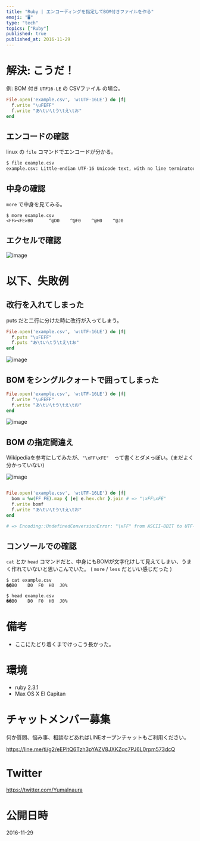 ```yaml
---
title: "Ruby | エンコーディングを指定してBOM付きファイルを作る"
emoji: "🖥"
type: "tech"
topics: ["Ruby"]
published: true
published_at: 2016-11-29
---
```


# 解決: こうだ！

例: BOM 付き `UTF16-LE` の CSVファイル の場合。

```rb
File.open('example.csv', 'w:UTF-16LE') do |f|
  f.write "\uFEFF"
  f.write "あ\tい\tう\tえ\tお"
end
```

## エンコードの確認

linux の `file` コマンドでエンコードが分かる。

```bash
$ file example.csv
example.csv: Little-endian UTF-16 Unicode text, with no line terminators
```


## 中身の確認

`more` で中身を見てみる。

```
$ more example.csv
<FF><FE>B0      ^@D0    ^@F0    ^@H0    ^@J0
```

## エクセルで確認

![image](https://qiita-image-store.s3.amazonaws.com/0/89618/c3b53c8a-4c62-cafc-d8df-be1f5cf5d670.png)

# 以下、失敗例

## 改行を入れてしまった

puts だと二行に分けた時に改行が入ってしまう。

```rb
File.open('example.csv', 'w:UTF-16LE') do |f|
  f.puts "\uFEFF"
  f.puts "あ\tい\tう\tえ\tお"
end
```

![image](https://qiita-image-store.s3.amazonaws.com/0/89618/0ef45aa8-b983-6aa1-732f-b8c3f926a0a2.png)

## BOM をシングルクォートで囲ってしまった

```rb
File.open('example.csv', 'w:UTF-16LE') do |f|
  f.write "\uFEFF"
  f.write "あ\tい\tう\tえ\tお"
end
```

![image](https://qiita-image-store.s3.amazonaws.com/0/89618/cf1c975d-a89c-cdf9-cec3-e137663f9c33.png)

## BOM の指定間違え

Wikipediaを参考にしてみたが、`"\xFF\xFE"`　って書くとダメっぽい。(まだよく分かっていない)

![image](https://qiita-image-store.s3.amazonaws.com/0/89618/f343034f-04aa-5c00-8b9d-5d127d602988.png)

```rb

File.open('example.csv', 'w:UTF-16LE') do |f|
  bom = %w(FF FE).map { |e| e.hex.chr }.join # => "\xFF\xFE"
  f.write bomf
  f.write "あ\tい\tう\tえ\tお"
end

# => Encoding::UndefinedConversionError: "\xFF" from ASCII-8BIT to UTF-8
```

## コンソールでの確認

`cat` とか `head` コマンドだと、中身にもBOMが文字化けして見えてしまい、うまく作れていないと思いこんでいた。
( `more` / `less` だといい感じだった )

```
$ cat example.csv
��B0	D0	F0	H0	J0% 
```

```
$ head example.csv
��B0	D0	F0	H0	J0%
```

# 備考

- ここにたどり着くまでけっこう長かった。


# 環境

- ruby 2.3.1
- Max OS X El Capitan








<!-- Update From Qiita API -->

# チャットメンバー募集


何か質問、悩み事、相談などあればLINEオープンチャットもご利用ください。

https://line.me/ti/g2/eEPltQ6Tzh3pYAZV8JXKZqc7PJ6L0rpm573dcQ





# Twitter


https://twitter.com/YumaInaura


<!-- Update From Qiita API -->



# 公開日時

2016-11-29
